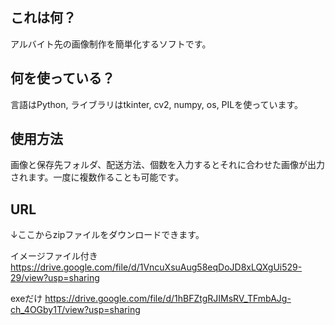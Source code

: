 ## これは何？

アルバイト先の画像制作を簡単化するソフトです。

## 何を使っている？

言語はPython, ライブラリはtkinter, cv2, numpy, os, PILを使っています。

## 使用方法

画像と保存先フォルダ、配送方法、個数を入力するとそれに合わせた画像が出力されます。一度に複数作ることも可能です。

## URL

↓ここからzipファイルをダウンロードできます。

イメージファイル付き
https://drive.google.com/file/d/1VncuXsuAug58eqDoJD8xLQXgUi529-29/view?usp=sharing

exeだけ
https://drive.google.com/file/d/1hBFZtgRJIMsRV_TFmbAJg-ch_4OGby1T/view?usp=sharing
